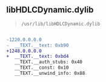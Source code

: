 ## libHDLCDynamic.dylib

> `/usr/lib/libHDLCDynamic.dylib`

```diff

-1220.0.0.0.0
-  __TEXT.__text: 0xb90
+1248.0.0.0.0
+  __TEXT.__text: 0xbd4
   __TEXT.__auth_stubs: 0x40
   __TEXT.__const: 0x10
   __TEXT.__unwind_info: 0x88

```
